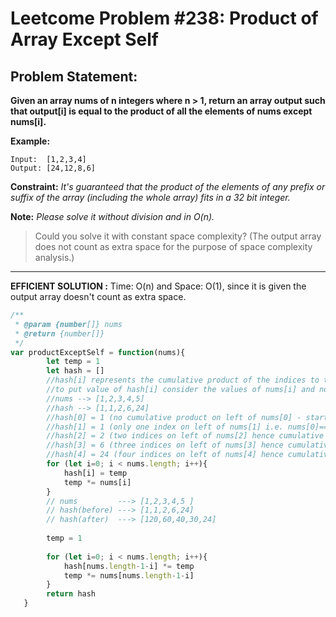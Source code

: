 # Leetcome Problem #238: Product of Array Except Self

## Problem Statement:

**Given an array nums of n integers where n > 1,  return an array output such that output[i] is equal to the product of all the elements of nums except nums[i].**

**Example:**

```
Input:  [1,2,3,4]
Output: [24,12,8,6]
```

**Constraint:** _It's guaranteed that the product of the elements of any prefix or suffix of the array (including the whole array) fits in a 32 bit integer._

**Note:** _Please solve it without division and in O(n)._

> Could you solve it with constant space complexity? (The output array does not count as extra space for the purpose of space complexity analysis.)
---

**EFFICIENT SOLUTION :** Time: O(n) and Space: O(1), since it is given the output array doesn't count as extra space.

```javascript
/**
 * @param {number[]} nums
 * @return {number[]}
 */
var productExceptSelf = function(nums){
        let temp = 1
        let hash = []  
        //hash[i] represents the cumulative product of the indices to the left of i
        //to put value of hash[i] consider the values of nums[i] and not hash[i] itself
        //nums --> [1,2,3,4,5]
        //hash --> [1,1,2,6,24]
        //hash[0] = 1 (no cumulative product on left of nums[0] - starting element is always '1')
        //hash[1] = 1 (only one index on left of nums[1] i.e. nums[0]===1)
        //hash[2] = 2 (two indices on left of nums[2] hence cumulative product will be nums[0] * nums[1] = 2)
        //hash[3] = 6 (three indices on left of nums[3] hence cumulative product will be nums[0] * nums[1] * nums[2] = 6)
        //hash[4] = 24 (four indices on left of nums[4] hence cumulative product will be i.e. nums[0] * nums[1] * nums[2] * nums[3] = 24)
        for (let i=0; i < nums.length; i++){
            hash[i] = temp
            temp *= nums[i]
        }
        // nums         ---> [1,2,3,4,5 ]
        // hash(before) ---> [1,1,2,6,24]
        // hash(after)  ---> [120,60,40,30,24]
                                                                 
        temp = 1
        
        for (let i=0; i < nums.length; i++){                      
            hash[nums.length-1-i] *= temp
            temp *= nums[nums.length-1-i]
        }
        return hash
   }
```
